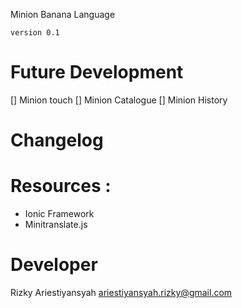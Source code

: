 Minion Banana Language 

`version 0.1`

# Future Development
 [] Minion touch 
 [] Minion Catalogue
 [] Minion History

# Changelog

# Resources :
- Ionic Framework
- Minitranslate.js

# Developer

Rizky Ariestiyansyah <ariestiyansyah.rizky@gmail.com>
